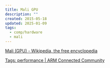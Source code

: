 ```yaml
---
title: Mali GPU
description: ""
created: 2015-05-18
updated: 2025-01-09
tags:
  - comp/hardware
  - mali
---
```


[Mali (GPU) - Wikipedia, the free encyclopedia](<http://en.wikipedia.org/wiki/Mali_(GPU)>)

[Tags: performance | ARM Connected Community](http://community.arm.com/groups/arm-mali-graphics/blog/tags#/?tags=performance)
